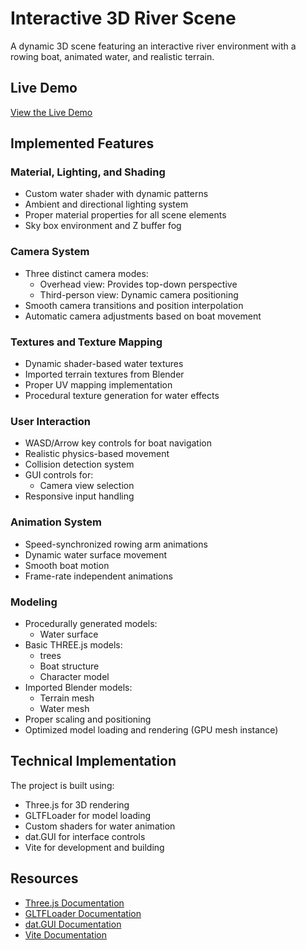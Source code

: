 # Interactive 3D River Scene

A dynamic 3D scene featuring an interactive river environment with a rowing boat, animated water, and realistic terrain.

## Live Demo
[View the Live Demo](https://gu-computer-graphics-25.github.io/team-projects-liam-lincoln/)

## Implemented Features

### Material, Lighting, and Shading
- Custom water shader with dynamic patterns
- Ambient and directional lighting system
- Proper material properties for all scene elements
- Sky box environment and Z buffer fog

### Camera System
- Three distinct camera modes:
  - Overhead view: Provides top-down perspective
  - Third-person view: Dynamic camera positioning
- Smooth camera transitions and position interpolation
- Automatic camera adjustments based on boat movement

### Textures and Texture Mapping
- Dynamic shader-based water textures
- Imported terrain textures from Blender
- Proper UV mapping implementation
- Procedural texture generation for water effects

### User Interaction
- WASD/Arrow key controls for boat navigation
- Realistic physics-based movement
- Collision detection system
- GUI controls for:
  - Camera view selection
- Responsive input handling

### Animation System
- Speed-synchronized rowing arm animations
- Dynamic water surface movement
- Smooth boat motion
- Frame-rate independent animations

### Modeling
- Procedurally generated models:
  - Water surface
- Basic THREE.js models:
  - trees
  - Boat structure
  - Character model
- Imported Blender models:
  - Terrain mesh
  - Water mesh
- Proper scaling and positioning
- Optimized model loading and rendering (GPU mesh instance)

## Technical Implementation

The project is built using:
- Three.js for 3D rendering
- GLTFLoader for model loading
- Custom shaders for water animation
- dat.GUI for interface controls
- Vite for development and building

## Resources

- [Three.js Documentation](https://threejs.org/docs/)
- [GLTFLoader Documentation](https://threejs.org/docs/#examples/en/loaders/GLTFLoader)
- [dat.GUI Documentation](https://github.com/dataarts/dat.gui)
- [Vite Documentation](https://vitejs.dev/)

